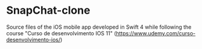 # SnapChat-clone

Source files of the iOS mobile app developed in Swift 4 while following the course "Curso de desenvolvimento IOS 11" (https://www.udemy.com/curso-desenvolvimento-ios/)
